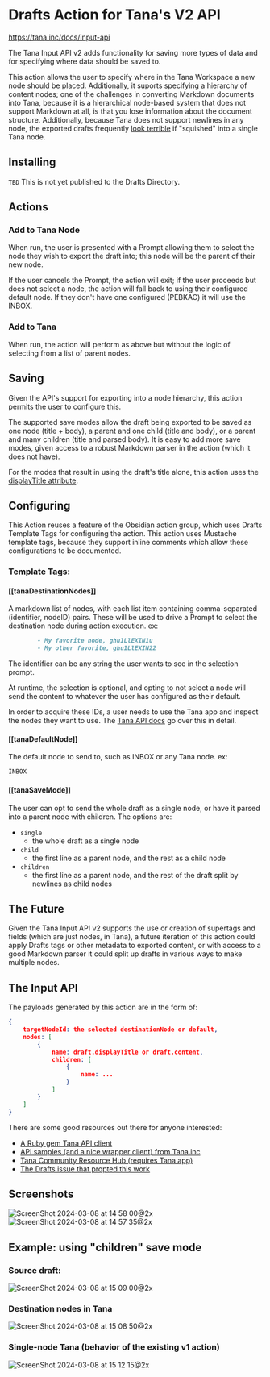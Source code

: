 # Drafts Action for Tana's V2 API 
https://tana.inc/docs/input-api

The Tana Input API v2 adds functionality for saving more types of data and for specifying where data should be saved to.

This action allows the user to specify where in the Tana Workspace a new node should be placed. Additionally, it suports specifying a hierarchy of content nodes; one of the challenges in converting Markdown documents into Tana, because it is a hierarchical node-based system that does not support Markdown at all, is that you lose information about the document structure. Additionally, because Tana does not support newlines in any node, the exported drafts frequently [look terrible](https://github.com/mikewaters/drafts-tana-action-v2/blob/master/README.md#single-node-tana-behavior-of-the-existing-v1-action) if "squished" into a single Tana node.
## Installing
`TBD`
This is not yet published to the Drafts Directory.
## Actions
### Add to Tana Node
When run, the user is presented with a Prompt allowing them to select the node they wish to export the draft into; this node will be the parent of their new node.

If the user cancels the Prompt, the action will exit; if the user proceeds but does not select a node, the action will fall back to using their configured default node. If they don't have one configured (PEBKAC) it will use the INBOX.
### Add to Tana
When run, the action will perform as above but without the logic of selecting from a list of parent nodes.
## Saving
Given the API's support for exporting into a node hierarchy, this action permits the user to configure this. 

The supported save modes allow the draft being exported to be saved as one node (title + body), a parent and one child (title and body), or a parent and many children (title and parsed body). It is easy to add more save modes, given access to a robust Markdown parser in the action (which it does not have).

For the modes that result in using the draft's title alone, this action uses the [displayTitle attribute](https://scripting.getdrafts.com/classes/Draft#displayTitle).
## Configuring
This Action reuses a feature of the Obsidian action group, which uses Drafts Template Tags for configuring the action. This action uses Mustache template tags, because they support inline comments which allow these configurations to be documented. 
### Template Tags:
#### [[tanaDestinationNodes]]
A markdown list of nodes, with each list item containing comma-separated (identifier, nodeID) pairs. 
These will be used to drive a Prompt to select the destination node during action execution.
ex: 
```markdown
		- My favorite node, ghu1LlEXIN1u
		- My other favorite, ghu1LlEXIN22
```
The identifier can be any string the user wants to see in the selection prompt.

At runtime, the selection is optional, and opting to not select a node will send the content to whatever the user has configured as their default.

In order to acquire these IDs, a user needs to use the Tana app and inspect the nodes they want to use. The [Tana API docs](https://tana.inc/docs/input-api) go over this in detail.
#### [[tanaDefaultNode]]
The default node to send to, such as INBOX or any Tana node.
ex:
```markdown
INBOX
```
#### [[tanaSaveMode]]
The user can opt to send the whole draft as a single node, or have it parsed into a parent node with children. 
The options are:
- `single`
    - the whole draft as a single node
- `child` 
    - the first line as a parent node, and the rest as a child node
- `children` 
    - the first line as a parent node, and the rest of the draft split by newlines as child nodes
## The Future
Given the Tana Input API v2 supports the use or creation of supertags and fields (which are just nodes, in Tana), a future iteration of this action could apply Drafts tags or other metadata to exported content, or with access to a good Markdown parser it could split up drafts in various ways to make multiple nodes. 
## The Input API
The payloads generated by this action are in the form of:
```json
{
    targetNodeId: the selected destinationNode or default,
    nodes: [
        {
            name: draft.displayTitle or draft.content,
            children: [
                {
                    name: ...
                }
            ]
        }
    ]
}
```
There are some good resources out there for anyone interested:
- [A Ruby gem Tana API client](https://alchemists.io/projects/tana)
- [API samples (and a nice wrapper client) from Tana.inc](https://github.com/tanainc/tana-input-api-samples/tree/main)
- [Tana Community Resource Hub (requires Tana app)](https://tana.pub/yOTwTH6wVoyE/tana-community-resource-hub)
- [The Drafts issue that propted this work](https://forums.getdrafts.com/t/add-to-tana-runs-but-doesnt-add-to-tana/14907/12)
## Screenshots
![ScreenShot 2024-03-08 at 14 58 00@2x](https://github.com/mikewaters/drafts-tana-action-v2/assets/149978/d08275b2-5918-4322-907d-f986f47a40fd)
![ScreenShot 2024-03-08 at 14 57 35@2x](https://github.com/mikewaters/drafts-tana-action-v2/assets/149978/8115e342-3159-4e20-a49e-28f5c9918617)
## Example: using "children" save mode
### Source draft:
![ScreenShot 2024-03-08 at 15 09 00@2x](https://github.com/mikewaters/drafts-tana-action-v2/assets/149978/ac42ebb6-123f-4326-8156-5066511eff63)
### Destination nodes in Tana
![ScreenShot 2024-03-08 at 15 08 50@2x](https://github.com/mikewaters/drafts-tana-action-v2/assets/149978/27c5d7d2-77c8-4b22-afa8-4bf6ec445763)
### Single-node Tana (behavior of the existing v1 action)
![ScreenShot 2024-03-08 at 15 12 15@2x](https://github.com/mikewaters/drafts-tana-action-v2/assets/149978/f97e0604-782a-47b6-ad3e-1202d13a2caf)

